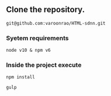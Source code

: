 ## Clone the repository.

```
git@github.com:varoonrao/HTML-sdnn.git
```

### Syetem requirements
```
node v10 & npm v6
```

### Inside the project execute 
 
```
npm install 
```

```
gulp
```
